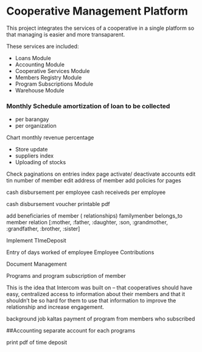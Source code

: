 # Cooperative Management Platform

This project integrates the services of a cooperative in a single platform so that managing is easier and more transaparent.

These services are included:

* Loans Module 
* Accounting Module 
* Cooperative Services Module 
* Members Registry Module 
* Program Subscriptions Module
* Warehouse Module

### Monthly Schedule amortization of loan to be collected
- per barangay
- per organization

Chart monthly revenue percentage


- Store update
- suppliers index
- Uploading of stocks

Check paginations on entries index page
activate/ deactivate accounts
edit tin number of member
edit address of member
add policies for pages

cash disbursement per employee 
cash receiveds per employee

cash disbursement voucher printable pdf

add beneficiaries of member ( relationships)
familymenber
belongs_to member
relation [:mother, :father, :daughter, :son, :grandmother, :grandfather, :brother, :sister]

Implement TImeDeposit

Entry of days worked of employee 
Employee Contributions

Document Management

Programs and program subscription of member


This is the idea that Intercom was built on – that cooperatives should have easy, centralized access to information about their members and that it shouldn’t be so hard for them to use that information to improve the relationship and increase engagement.



background job kaltas payment of program from members who subscribed

##Accounting
  separate account for each programs


  print pdf of time deposit